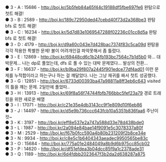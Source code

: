 ● 3 - A : 15686 - http://boj.kr/5b5feb84a65f44c19188df5fbe697fe6  완탐으로 첫트 해결!<br/>
● 3 - B : 2589 - http://boj.kr/189c72950ded47cebd40f73d2a368be3 완탐 bfs 로 첫트 해결!<br/>
● 3 - C : 16234 - http://boj.kr/5d7d83e1069547288f02236c01cc8d5a 완탐 bfs 로 첫트 해결!<br/>
● 3 - D : 4179 - http://boj.kr/d9a60c043e7d428bac7374f83c5ca09d 완탐을 각각 적용한 특별한 문제! 불이 어려개인걸 파악못해서 좀 틀렸다.<br/>
● 3 - E : 12869 - http://boj.kr/69448cd6c1b24fb193bc7564c7b1d5b0 와... 대박문제... 나는 dp로 풀었는데, dfs 로 풀 수 있는 대박 문제였다... 발상의 전환...<br/>
● 3 - F : 16637 - http://boj.kr/b9ba29f807a2445f901edce77df4ad01 이런 문제를 누적합이라고 하는구나 하는 걸 꺠달았다. 나는 그냥 재귀를 짜서 첫트 성공했다.<br/>
● 3 - G : 12851 - http://boj.kr/6733d00393ba47a98811a8ff3eb6c643 visited의 틀을 꺠는 문제. 2일만에 풀었따..<br/>
● 3 - H : 13913 - http://boj.kr/69f8a56f74744fbfb766bbc5fef23a79 경로 트래킹을 위한 새로운 배열 <br/>
● 3 - I : 17071 - http://boj.kr/c21e35e4db3143cc9f1e809d10f6eb86 <br/>
● 3 - J : 14497 - http://boj.kr/d5e9b736ccc643fcb10a5351b836faa6 주난이 컷~ <br/>
● 3 - K : 3197 - http://boj.kr/eff8e537e2a747a588d33e78d438bde0 <br/>
● 3 - L : 1987 - http://boj.kr/2a094e84bae14f9091e5c3078337a80f <br/>
● 3 - M : 2529 - http://boj.kr/f67b0fcc590a4b80b231209f2b8ce34e <br/>
● 3 - N : 9934 - http://boj.kr/c8e5c1b6404343aeadec9950565be83c <br/>
● 3 - O : 15684 - http://boj.kr/775a01e2484049a8b9d6b975cc85cb02 <br/>
● 3 - P : 14620 - http://boj.kr/df51efdea3b04dcc85f9a1c2378ade31 <br/>
● 3 - Q : 1189 - http://boj.kr/6d4fdbb2023647f3b2da2d638287a875 <br/>
